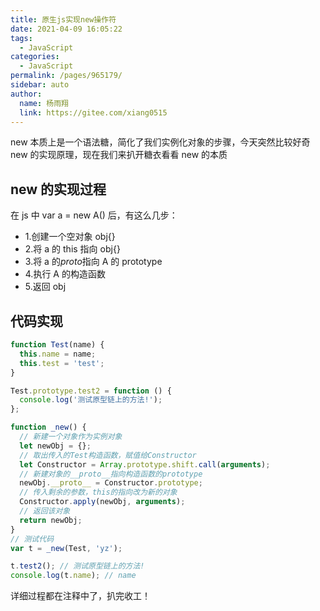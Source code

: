 ```yaml
---
title: 原生js实现new操作符
date: 2021-04-09 16:05:22
tags:
  - JavaScript
categories:
  - JavaScript
permalink: /pages/965179/
sidebar: auto
author:
  name: 杨雨翔
  link: https://gitee.com/xiang0515
---
```


new 本质上是一个语法糖，简化了我们实例化对象的步骤，今天突然比较好奇 new 的实现原理，现在我们来扒开糖衣看看 new 的本质

## new 的实现过程

在 js 中 var a = new A() 后，有这么几步：

- 1.创建一个空对象 obj{}
- 2.将 a 的 this 指向 obj{}
- 3.将 a 的*proto*指向 A 的 prototype
- 4.执行 A 的构造函数
- 5.返回 obj

## 代码实现

```js
function Test(name) {
  this.name = name;
  this.test = 'test';
}

Test.prototype.test2 = function () {
  console.log('测试原型链上的方法!');
};

function _new() {
  // 新建一个对象作为实例对象
  let newObj = {};
  // 取出传入的Test构造函数，赋值给Constructor
  let Constructor = Array.prototype.shift.call(arguments);
  // 新建对象的__proto__指向构造函数的prototype
  newObj.__proto__ = Constructor.prototype;
  // 传入剩余的参数，this的指向改为新的对象
  Constructor.apply(newObj, arguments);
  // 返回该对象
  return newObj;
}
// 测试代码
var t = _new(Test, 'yz');

t.test2(); // 测试原型链上的方法!
console.log(t.name); // name
```

详细过程都在注释中了，扒完收工！
